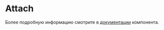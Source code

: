 # Attach

Более подробную информацию смотрите в <a href="https://lego.yandex-team.ru/lego-components/components/attach/examples" target="_blank">документации</a> компонента.
